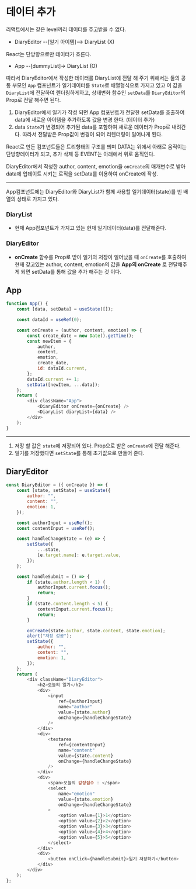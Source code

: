 # 데이터 추가

리액트에서는 같은 level끼리 데이터를 주고받을 수 없다.

-   DiaryEditor --[일기 아이템]--> DiaryList (X)

React는 단방향으로만 데이터가 흐른다.

-   App --[dummyList]-> DiaryList (O)

따라서 DiaryEditor에서 작성한 데이터를 DiaryList에 전달 해 주기 위해서는 둘의 공통 부모인 `App` 컴포넌트가 일기데이터를 `State`로 배열형식으로 가지고 있고 이 값을 `DiaryList`에 전달하여 렌더링하게하고, 상태변화 함수인 `setData`를 `DiaryEditor`의 Prop로 전달 해주면 된다.

1. DiaryEditor에서 일기가 작성 되면 App 컴포넌트가 전달한 setData를 호출하여 data에 새로운 아이템을 추가하도록 값을 변경 한다. (데이터 추가)
2. data `State`가 변경되어 추가된 data를 포함하여 새로운 데이터가 Prop로 내려간다. 따라서 전달받은 Prop값이 변경이 되어 리렌더링이 일어나게 된다.

React로 만든 컴포넌트들은 트리형태의 구조를 띄며 DATA는 위에서 아래로 움직이는 단방향데이터가 되고, 추가 삭제 등 EVENT는 아래에서 위로 움직인다.

DiaryEditor에서 작성한 author, content, emotion을 `onCreate`의 매개변수로 받아 data에 업데이트 시키는 로직을 setData를 이용하여 onCreate에 작성.

---
App컴포넌트에는 DiaryEditor와 DiaryList가 함께 사용할 일기데이터(state)를 빈 배열의 상태로 가지고 있다.   
### DiaryList
- 현재 App컴포넌트가 가지고 있는 현재 일기데이터(data)를 전달해준다. 
### DiaryEditor
- **onCreate** 함수를 Prop로 받아 일기의 저장이 일어났을 때 ```onCreate```를 호출하여 현재 갖고있는 author, content, emotion의 값을 **App의 onCreate** 로 전달해주게 되면 setData를 통해 값을 추가 해주는 것 이다.

## App

```javascript
function App() {
    const [data, setData] = useState([]);

    const dataId = useRef(0);

    const onCreate = (author, content, emotion) => {
        const create_date = new Date().getTime();
        const newItem = {
            author,
            content,
            emotion,
            create_date,
            id: dataId.current,
        };
        dataId.current += 1;
        setData([newItem, ...data]);
    };
    return (
        <div className="App">
            <DiaryEditor onCreate={onCreate} />
            <DiaryList diaryList={data} />
        </div>
    );
}
```
---
1. 저장 할 값은 ```state```에 저장되어 있다. Prop으로 받은 ```onCreate```에 전달 해준다.
2. 일기를 저장했다면 ```setState```를 통해 초기값으로 만들어 준다.
## DiaryEditor

```javascript
const DiaryEditor = ({ onCreate }) => {
    const [state, setState] = useState({
        author: "",
        content: "",
        emotion: 1,
    });

    const authorInput = useRef();
    const contentInput = useRef();

    const handleChangeState = (e) => {
        setState({
            ...state,
            [e.target.name]: e.target.value,
        });
    };

    const handleSubmit = () => {
        if (state.author.length < 1) {
            authorInput.current.focus();
            return;
        }
        if (state.content.length < 5) {
            contentInput.current.focus();
            return;
        }

        onCreate(state.author, state.content, state.emotion);
        alert("저장 성공");
        setState({
            author: "",
            content: "",
            emotion: 1,
        });
    };
    return (
        <div className="DiaryEditor">
            <h2>오늘의 일기</h2>
            <div>
                <input
                    ref={authorInput}
                    name="author"
                    value={state.author}
                    onChange={handleChangeState}
                />
            </div>
            <div>
                <textarea
                    ref={contentInput}
                    name="content"
                    value={state.content}
                    onChange={handleChangeState}
                />
            </div>
            <div>
                <span>오늘의 감정점수 : </span>
                <select
                    name="emotion"
                    value={state.emotion}
                    onChange={handleChangeState}
                >
                    <option value={1}>1</option>
                    <option value={2}>2</option>
                    <option value={3}>3</option>
                    <option value={4}>4</option>
                    <option value={5}>5</option>
                </select>
            </div>
            <div>
                <button onClick={handleSubmit}>일기 저장하기</button>
            </div>
        </div>
    );
};
```
